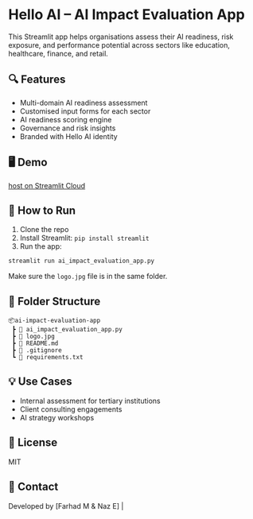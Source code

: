 
# Hello AI – AI Impact Evaluation App

This Streamlit app helps organisations assess their AI readiness, risk exposure, and performance potential across sectors like education, healthcare, finance, and retail.

## 🔍 Features
- Multi-domain AI readiness assessment
- Customised input forms for each sector
- AI readiness scoring engine
- Governance and risk insights
- Branded with Hello AI identity

## 🖥️ Demo
[host on Streamlit Cloud]([https://share.streamlit.io/](https://ai-impact-evaluation-4krjymuwmqnfex329oe4no.streamlit.app/))

## 🚀 How to Run
1. Clone the repo  
2. Install Streamlit: `pip install streamlit`  
3. Run the app:  
```bash
streamlit run ai_impact_evaluation_app.py
```

Make sure the `logo.jpg` file is in the same folder.

## 📁 Folder Structure
```
📦ai-impact-evaluation-app
 ┣ 📄 ai_impact_evaluation_app.py
 ┣ 📄 logo.jpg
 ┣ 📄 README.md
 ┣ 📄 .gitignore
 ┗ 📄 requirements.txt
```

## 💡 Use Cases
- Internal assessment for tertiary institutions
- Client consulting engagements
- AI strategy workshops

## 📜 License
MIT

## 🤝 Contact
Developed by [Farhad M & Naz E] | 
